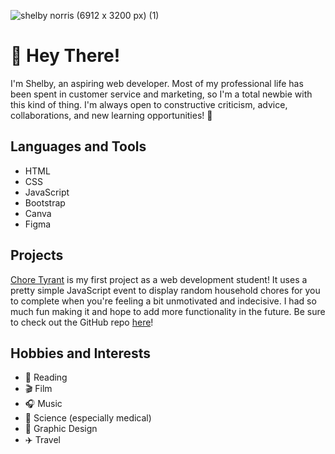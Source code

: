 ![shelby norris (6912 x 3200 px) (1)](https://github.com/user-attachments/assets/44f8be47-5401-49ea-a700-5e9c569f6d41)

# 👋 Hey There!

I'm Shelby, an aspiring web developer. Most of my professional life has been spent in customer service and marketing, so I'm a total newbie with this kind of thing. I'm always open to constructive criticism, advice, collaborations, and new learning opportunities! 🌱

## Languages and Tools

- HTML
- CSS
- JavaScript
- Bootstrap
- Canva
- Figma

## Projects

[Chore Tyrant](https://shelby-norris.github.io/chore-tyrant/) is my first project as a web development student! It uses a pretty simple JavaScript event to display random household chores for you to complete when you're feeling a bit unmotivated and indecisive. I had so much fun making it and hope to add more functionality in the future. Be sure to check out the GitHub repo [here](https://github.com/shelby-norris/chore-tyrant)!

## Hobbies and Interests

- 📖 Reading
- 🎬 Film
- 🎧 Music
- 🧪 Science (especially medical)
- 🎨 Graphic Design
- ✈️ Travel
<!---
slnorris/slnorris is a ✨ special ✨ repository because its `README.md` (this file) appears on your GitHub profile.
You can click the Preview link to take a look at your changes.
--->
